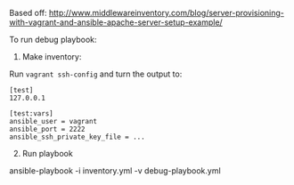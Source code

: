 Based off:
http://www.middlewareinventory.com/blog/server-provisioning-with-vagrant-and-ansible-apache-server-setup-example/


To run debug playbook:

1. Make inventory:

Run `vagrant ssh-config` and turn the output to:
```
[test]
127.0.0.1

[test:vars]
ansible_user = vagrant
ansible_port = 2222
ansible_ssh_private_key_file = ...
```

2. Run playbook

ansible-playbook -i inventory.yml -v debug-playbook.yml
